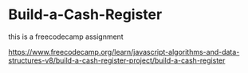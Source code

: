# Build-a-Cash-Register

this is a freecodecamp assignment

https://www.freecodecamp.org/learn/javascript-algorithms-and-data-structures-v8/build-a-cash-register-project/build-a-cash-register
